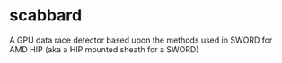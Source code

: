 # scabbard
A GPU data race detector based upon the methods used in SWORD for AMD HIP (aka a HIP mounted sheath for a SWORD)
